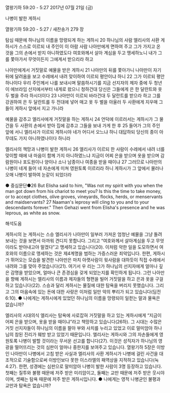 열왕기하 59:20 - 5:27 
2017년 07월 21일 (금)

나병이 발한 게하시



열왕기하 59:20 - 5:27 / 새찬송가 279 장


탐심 때문에 하나님의 이름을 망령되게 하는 게하시
20 하나님의 사람 엘리사의 사환 게하시가 스스로 이르되 내 주인이 이 아람 사람 나아만에게 면하여 주고 그가 가지고 온 것을 그의 손에서 받지 아니하였도다 여호와께서 살아 계심을 두고 맹세하노니 내가 그를 쫓아가서 무엇이든지 그에게서 받으리라 하고 


나아만에게서 거짓말로 예물을 받은 게하시
21  나아만의 뒤를 쫓아가니 나아만이 자기 뒤에 달려옴을 보고 수레에서 내려 맞이하여 이르되 평안이냐 하니 22 그가 이르되 평안하나이다 우리 주인께서 나를 보내시며 말씀하시기를 지금 선지자의 제자 중에 두 청년이 에브라임 산지에서부터 내게로 왔으니 청하건대 당신은 그들에게 은 한 달란트와 옷 두 벌을 주라 하시더이다 23 나아만이 이르되 바라건대 두 달란트를 받으라 하고 그를 강권하여 은 두 달란트를 두 전대에 넣어 매고 옷 두 벌을 아울러 두 사환에게 지우매 그들이 게하시 앞에서 지고 가니라

예물을 감추고 엘리사에게 거짓말을 하는 게하시
24 언덕에 이르러서는 게하시가 그 물건을 두 사환의 손에서 받아 집에 감추고 그들을 보내 가게 한 후 25 들어가 그의 주인 앞에 서니 엘리사가 이르되 게하시야 네가 어디서 오느냐 하니 대답하되 당신의 종이 아무데도 가지 아니하였나이다 하니라


엘리사의 책망과 나병이 발한 게하시
26 엘리사가 이르되 한 사람이 수레에서 내려 너를 맞이할 때에 내 마음이 함께 가지 아니하였느냐 지금이 어찌 은을 받으며 옷을 받으며 감람원이나 포도원이나 양이나 소나 남종이나 여종을 받을 때이냐 27 그러므로 나아만의 나병이 네게 들어 네 자손에게 미쳐 영원토록 이르리라 하니 게하시가 그 앞에서 물러나오매 나병이 발하여 눈같이 되었더라


● 중심문단●26 But Elisha said to him, "Was not my spirit with you when the man got down from his chariot to meet you? Is this the time to take money, or to accept clothes, olive groves, vineyards, flocks, herds, or menservants and maidservants? 27 Naaman's leprosy will cling to you and to your descendants forever." Then Gehazi went from Elisha's presence and he was leprous, as white as snow.

해석도움




게하시의 눈
게하시는 스승 엘리사가 나아만이 일부러 가져온 엄청난 예물을 그냥 돌려보내는 것을 보면서 아까워 견디지 못합니다. 그리고 “여호와께서 살아계심을 두고 무엇이라도 받아내고야 말겠다”고 맹세하고 있습니다(20). 이처럼 악한 일을 도모하면서 여호와의 이름으로 맹세하는 것은 제4계명을 범하는 가증스러운 죄악입니다. 한편, 게하시가 뛰어오는 모습을 발견한 나아만은 마치 아랫사람이 윗사람을 대하듯이 직접 수레에서 내려와 그를 맞아 주었습니다(21). 여기서 우
리는 그가 하나님의 선지자에게 얼마나 깊은 감명을 받았으며, 얼마나 큰 존경심을 갖게 되었는지를 확인하게 됩니다. 그런 나아만을 향해 게하시는 엘리사의 이름과 제자들의 형편을 빌어 거짓말을 하고 은과 옷을 구걸하고 있습니다(22). 스승과 달리 게하시는 물질에 대한 탐욕을 버리지 못했습니다. 그리고 그의 마음속에 있는 돈에 대한 사랑은 이처럼 일만 악의 뿌리가 되고 있습니다(딤전6:10).
● 나에게는 게하시에게 있었던 하나님의 이름을 망령되이 일컫는 말과 물욕은 없습니까?

엘리사의 시대의식
엘리사는 탐욕에 사로잡혀 거짓말을 하고 있는 게하시에게 “지금이 어찌 은을 받으며, 옷을 받을 때이냐”라고 책망하고 있습니다(26하). 그 시대는 수많은 거짓 선지자들이 하나님의 이름을 팔아 부와 사치를 누리고 있었고 이로 말미암아 하나님의 참된 진리가 훼방 받고 있었기 때문입니다. 엘리사는 게하시와 그의 자손들에게 영원토록 나병이 발할 것이라는 무서운 선고를 합니다(27). 이것은 성직자가 하나님의 영광을 떨어뜨리는 것의 심판이 얼마나 중한지를 보여주고 있습니다. 열왕기하 5장은 이방인 나아만이 나병에서 고침 받은 사실과 엘리사의 사환 게하시가 나병에 걸린 사건을 대조적으로 기술함으로써 이방인보다 못한 이스라엘의 패역상을 지적하고 있습니다(눅4:27). 한편, 성경에는 심판으로 말미암아 나병이 발한 사람이 3명 등장하고 있습니다. 첫째는 질투와 불평 때문에 저주 받은 미리암이고, 둘째는 교만 때문에 저주 받은 웃시야이며, 셋째는 탐욕 때문에 저주 받은 게하시입니다.
● 나에게는 영적 나병균인 불평과 교만과 탐욕은 없습니까?